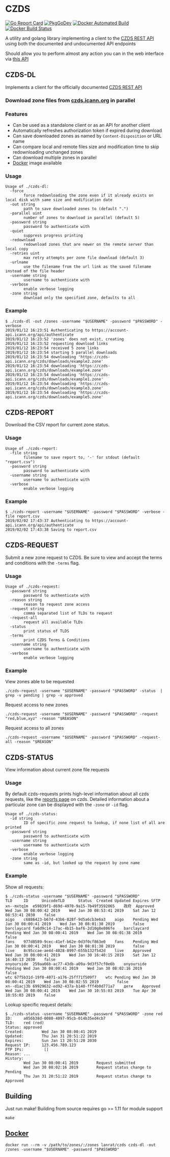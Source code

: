 # CZDS

[![Go Report Card](https://goreportcard.com/badge/github.com/lanrat/czds)](https://goreportcard.com/report/lanrat/czds)
[![PkgGoDev](https://pkg.go.dev/badge/github.com/lanrat/czds)](https://pkg.go.dev/github.com/lanrat/czds)
[![Docker Automated Build](https://img.shields.io/docker/cloud/automated/lanrat/czds.svg)](https://hub.docker.com/r/lanrat/czds)
[![Docker Build Status](https://img.shields.io/docker/cloud/build/lanrat/czds.svg)](https://hub.docker.com/r/lanrat/czds)

A utility and golang library implementing a client to the [CZDS REST API](https://github.com/icann/czds-api-client-java/blob/master/docs/ICANN_CZDS_api.pdf)
using both the documented and undocumented API endpoints

Should allow you to perform almost any action you can in the web interface via [this API](https://pkg.go.dev/github.com/lanrat/czds)

## CZDS-DL

Implements a client for the officially documented [CZDS REST API](https://github.com/icann/czds-api-client-java/blob/master/docs/ICANN_CZDS_api.pdf)

### Download zone files from [czds.icann.org](https://czds.icann.org) in parallel

### Features

* Can be used as a standalone client or as an API for another client
* Automatically refreshes authorization token if expired during download
* Can save downloaded zones as named by `Content-Disposition` or URL name
* Can compare local and remote files size and modification time to skip redownloading unchanged zones
* Can download multiple zones in parallel
* [Docker](#docker) image available

### Usage

```console
Usage of ./czds-dl:
  -force
        force redownloading the zone even if it already exists on local disk with same size and modification date
  -out string
        path to save downloaded zones to (default ".")
  -parallel uint
        number of zones to download in parallel (default 5)
  -password string
        password to authenticate with
  -quiet
        suppress progress printing
  -redownload
        redownload zones that are newer on the remote server than local copy
  -retries uint
        max retry attempts per zone file download (default 3)
  -urlname
        use the filename from the url link as the saved filename instead of the file header
  -username string
        username to authenticate with
  -verbose
        enable verbose logging
  -zone string
        download only the specified zone, defaults to all
```

### Example

```shell
$ ./czds-dl -out /zones -username "$USERNAME" -password "$PASSWORD" -verbose
2019/01/12 16:23:51 Authenticating to https://account-api.icann.org/api/authenticate
2019/01/12 16:23:52 'zones' does not exist, creating
2019/01/12 16:23:52 requesting download links
2019/01/12 16:23:54 received 5 zone links
2019/01/12 16:23:54 starting 5 parallel downloads
2019/01/12 16:23:54 downloading 'https://czds-api.icann.org/czds/downloads/example2.zone'
2019/01/12 16:23:54 downloading 'https://czds-api.icann.org/czds/downloads/example4.zone'
2019/01/12 16:23:54 downloading 'https://czds-api.icann.org/czds/downloads/example1.zone'
2019/01/12 16:23:54 downloading 'https://czds-api.icann.org/czds/downloads/example3.zone'
2019/01/12 16:23:54 downloading 'https://czds-api.icann.org/czds/downloads/example5.zone'
```

## CZDS-REPORT

Download the CSV report for current zone status.

### Usage

```text
Usage of ./czds-report:
  -file string
        filename to save report to, '-' for stdout (default "report.csv")
  -password string
        password to authenticate with
  -username string
        username to authenticate with
  -verbose
        enable verbose logging
```

### Example

```text
$ ./czds-report -username "$USERNAME" -password "$PASSWORD" -verbose -file report.csv
2019/02/02 17:43:37 Authenticating to https://account-api.icann.org/api/authenticate
2019/02/02 17:43:38 Saving to report.csv
```

## CZDS-REQUEST

Submit a new zone request to CZDS. Be sure to view and accept the terms and conditions with the `-terms` flag.

### Usage

```text
Usage of ./czds-request:
  -password string
        password to authenticate with
  -reason string
        reason to request zone access
  -request string
        comma separated list of TLDs to request
  -request-all
        request all available TLDs
  -status
        print status of TLDS
  -terms
        print CZDS Terms & Conditions
  -username string
        username to authenticate with
  -verbose
        enable verbose logging
```

### Example

View zones able to be requested

```text
./czds-request -username "$USERNAME" -password "$PASSWORD" -status  | grep -v pending | grep -v approved
```

Request access to new zones

```text
./czds-request -username "$USERNAME" -password "$PASSWORD" -request "red,blue,xyz" -reason "$REASON"
```

Request access to all zones

```text
./czds-request -username "$USERNAME" -password "$PASSWORD" -request-all -reason "$REASON"
```

## CZDS-STATUS

View information about current zone file requests

### Usage

By default czds-requests prints high-level information about all czds requests, like the [reports page](https://czds.icann.org/zone-requests/all) on czds.
Detailed information about a particular zone can be displayed with the `-zone` or `-id` flag.

```text
Usage of ./czds-status:
  -id string
        ID of specific zone request to lookup, if none list of all are printed
  -password string
        password to authenticate with
  -username string
        username to authenticate with
  -verbose
        enable verbose logging
  -zone string
        same as -id, but looked up the request by zone name
```

### Example

Show all requests:

```text
$ ./czds-status -username "$USERNAME" -password "$PASSWORD"
TLD     ID      UnicodeTLD      Status  Created Updated Expires SFTP
xn--mxtq1m	e59839f1-d69d-4970-9a15-7b49f3592065	政府	Approved	Wed Jan 30 08:00:42 2019	Wed Jan 30 08:53:41 2019	Sat Jan 12 08:53:41 2030	false
aigo	c6886423-b67d-43b6-828f-9d5a6cb3e6a3	aigo	Pending	Wed Jan 30 08:00:41 2019	Wed Jan 30 08:01:38 2019		false
barclaycard	fa6d9c14-17ac-4b15-baf6-2d10g8e806fe	barclaycard	Pending	Wed Jan 30 08:00:41 2019	Wed Jan 30 08:01:38 2019		false
fans	977d8589-9cec-41ef-b62e-0d3f0cf863e0	fans	Pending	Wed Jan 30 08:00:41 2019	Wed Jan 30 08:01:38 2019		false
live	8c95ccae-ae4d-4028-8997-655b132f542d	live	Approved	Wed Jan 30 08:00:41 2019	Wed Jan 30 16:40:15 2019	Sat Jan 12 16:40:13 2030	false
onyourside	259aa66b-ac77-43db-a09a-9d3f57cf0e6b	onyourside	Pending	Wed Jan 30 08:00:41 2019	Wed Jan 30 08:02:16 2019		false
wtc	67f5b31d-19f0-4071-a176-25ff71f509f7	wtc	Pending	Wed Jan 30 08:00:41 2019	Wed Jan 30 08:02:55 2019		false
xn--d1acj3b	69929632-ed92-437a-b140-fff4b0d771a7	дети	Approved	Wed Jan 30 08:00:41 2019	Wed Jan 30 10:55:03 2019	Tue Apr 30 10:55:03 2019	false
```

Lookup specific request details:

```console
$ ./czds-status -username "$USERNAME" -password "$PASSWORD" -zone red
ID:     a056b38d-0080-4097-95cb-014b35ed4cb7
TLD:    red (red)
Status: approved
Created:        Wed Jan 30 08:00:41 2019
Updated:        Thu Jan 31 20:51:22 2019
Expires:        Sun Jan 13 20:51:20 2030
Request IP:     123.456.789.123
FTP IPs:         []
Reason: ...
History:
        Wed Jan 30 08:00:41 2019        Request submitted
        Wed Jan 30 08:02:16 2019        Request status change to Pending
        Thu Jan 31 20:51:22 2019        Request status change to Approved
```

## Building

Just run make!
Building from source requires go >= 1.11 for module support

```console
make
```

## [Docker](https://hub.docker.com/r/lanrat/czds/)

```console
docker run --rm -v /path/to/zones/:/zones lanrat/czds czds-dl -out /zones -username "$USERNAME" -password "$PASSWORD"
```
